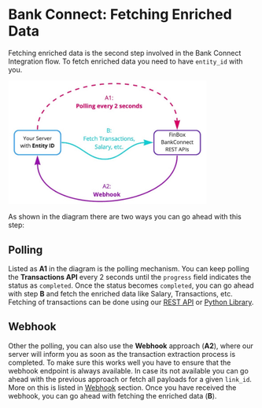 # Bank Connect: Fetching Enriched Data

Fetching enriched data is the second step involved in the Bank Connect Integration flow. To fetch enriched data you need to have `entity_id` with you.

<img src="/fetch_enriched_data.jpg" alt="Fetching Enriched Data" style="width:80%;height:80%" />

As shown in the diagram there are two ways you can go ahead with this step:

## Polling
Listed as **A1** in the diagram is the polling mechanism. You can keep polling the **Transactions API** every 2 seconds until the `progress` field indicates the status as `completed`. Once the status becomes `completed`, you can go ahead with step **B** and fetch the enriched data like Salary, Transactions, etc. Fetching of transactions can be done using our [REST API](/bank-connect/rest-api.html) or [Python Library](/bank-connect/python.html).

## Webhook
Other the polling, you can also use the **Webhook** approach (**A2**), where our server will inform you as soon as the transaction extraction process is completed. To make sure this works well you have to ensure that the webhook endpoint is always available. In case its not available you can go ahead with the previous approach or fetch all payloads for a given `link_id`. More on this is listed in [Webhook](/bank-connect/webhook.html) section.
Once you have received the webhook, you can go ahead with fetching the enriched data (**B**).

